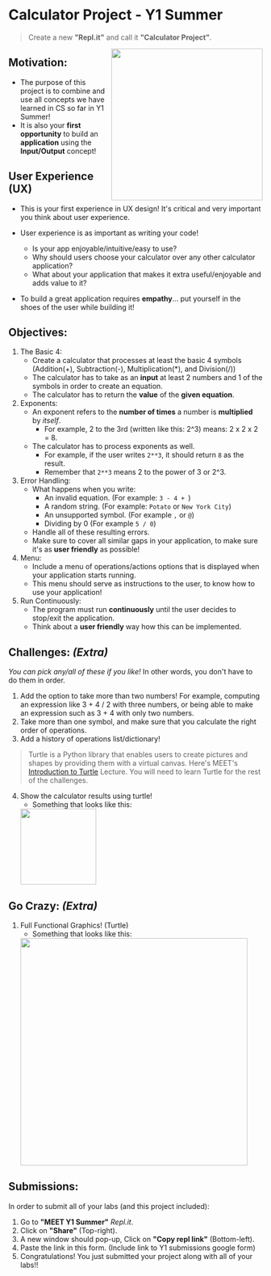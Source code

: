 # Calculator Project - Y1 Summer 

 > Create a new **"Repl.it"** and call it **"Calculator Project"**.  



<img src="https://art.pixilart.com/2241c06cc44adc2.gif" align="right" width=300>

## Motivation:
- The purpose of this project is to combine and use all concepts we have learned in CS so far in Y1 Summer!  
- It is also your **first opportunity** to build an **application** using the **Input/Output** concept!

## User Experience (UX)
- This is your first experience in UX design! It's critical and very important you think about user experience.
- User experience is as important as writing your code!
    - Is your app enjoyable/intuitive/easy to use?
    - Why should users choose your calculator over any other calculator application?
    - What about your application that makes it extra useful/enjoyable and adds value to it?

- To build a great application requires **empathy**... put yourself in the shoes of the user while building it!

## Objectives:
1. The Basic 4: 
    - Create a calculator that processes at least the basic 4 symbols (Addition(+), Subtraction(-), Multiplication(*), and Division(/)) 
    - The calculator has to take as an **input** at least 2 numbers and 1 of the symbols in order to create an equation. 
    - The calculator has to return the **value** of the **given equation**.
2. Exponents:
    - An exponent refers to the **number of times** a number is **multiplied** by *itself*.
        - For example, 2 to the 3rd (written like this: 2^3) means: 2 x 2 x 2 = 8.
    - The calculator has to process exponents as well.
        - For example, if the user writes `2**3`, it should return `8` as the result.
        - Remember that `2**3` means 2 to the power of 3 or 2^3.
3. Error Handling:
    - What happens when you write:
        - An invalid equation. (For example: `3 - 4 + `)
        - A random string. (For example: `Potato` or `New York City`)
        - An unsupported symbol. (For example `,` or `@`)
        - Dividing by 0 (For example `5 / 0`)
    - Handle all of these resulting errors.
    - Make sure to cover all similar gaps in your application, to make sure it's as **user friendly** as possible!
4. Menu:
    - Include a menu of operations/actions options that is displayed when your application starts running.
    - This menu should serve as instructions to the user, to know how to use your application!
5. Run Continuously:
    - The program must run **continuously** until the user decides to stop/exit the application.
    - Think about a **user friendly** way how this can be implemented. 


## Challenges: *(Extra)*
*You can pick any/all of these if you like!* In other words, you don't have to do them in order.  

1. Add the option to take more than two numbers! For example, computing an expression like 3 + 4 / 2 with three numbers, or being able to make an expression such as 3 + 4 with only two numbers. 
2. Take more than one symbol, and make sure that you calculate the right order of operations. 
3. Add a history of operations list/dictionary!

> Turtle is a Python library that enables users to create pictures and shapes by providing them with a virtual canvas. Here's MEET's [Introduction to Turtle](https://docs.google.com/presentation/d/12hUghofRqPTL3jsDazqqUrrr8-GfMe68-IFim9XTEDI/edit?usp=sharing) Lecture. You will need to learn Turtle for the rest of the challenges.
4. Show the calculator results using turtle! 
    - Something that looks like this:
    <img src="https://github.com/meet-projects/Y1-Summer-Labs/blob/master/TurtleResult.png" width=150>

## Go Crazy: *(Extra)*
1. Full Functional Graphics! (Turtle)
    - Something that looks like this:
    <img src="https://media.geeksforgeeks.org/wp-content/uploads/Screenshot-774.png" width=450>


## Submissions:
In order to submit all of your labs (and this project included):
1. Go to **"MEET Y1 Summer"** *Repl.it*.
2. Click on **"Share"** (Top-right).
3. A new window should pop-up, Click on **"Copy repl link"** (Bottom-left).
4. Paste the link in this form. (Include link to Y1 submissions google form)
5. Congratulations! You just submitted your project along with all of your labs!!
